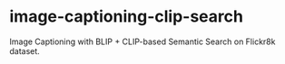 # image-captioning-clip-search
Image Captioning with BLIP + CLIP-based Semantic Search on Flickr8k dataset.
